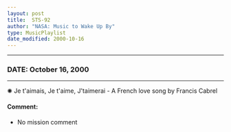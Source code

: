 ```yaml
---
layout: post
title:  STS-92
author: "NASA: Music to Wake Up By"
type: MusicPlaylist
date_modified: 2000-10-16
---
```


----
### DATE: October 16, 2000
----
✺ Je t'aimais, Je t'aime, J'taimerai - A French love song by Francis Cabrel

#### Comment:
* No mission comment
